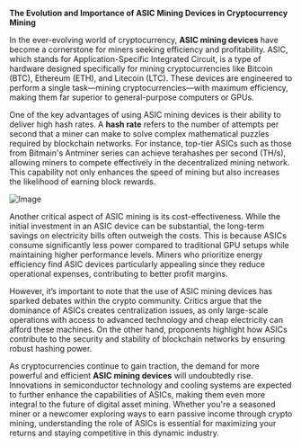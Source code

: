 **The Evolution and Importance of ASIC Mining Devices in Cryptocurrency Mining**

In the ever-evolving world of cryptocurrency, **ASIC mining devices** have become a cornerstone for miners seeking efficiency and profitability. ASIC, which stands for Application-Specific Integrated Circuit, is a type of hardware designed specifically for mining cryptocurrencies like Bitcoin (BTC), Ethereum (ETH), and Litecoin (LTC). These devices are engineered to perform a single task—mining cryptocurrencies—with maximum efficiency, making them far superior to general-purpose computers or GPUs.

One of the key advantages of using ASIC mining devices is their ability to deliver high hash rates. A **hash rate** refers to the number of attempts per second that a miner can make to solve complex mathematical puzzles required by blockchain networks. For instance, top-tier ASICs such as those from Bitmain's Antminer series can achieve terahashes per second (TH/s), allowing miners to compete effectively in the decentralized mining network. This capability not only enhances the speed of mining but also increases the likelihood of earning block rewards.

![Image](https://github.com/user-attachments/assets/31692037-0104-4703-abd1-696b6a7dd41b)

Another critical aspect of ASIC mining is its cost-effectiveness. While the initial investment in an ASIC device can be substantial, the long-term savings on electricity bills often outweigh the costs. This is because ASICs consume significantly less power compared to traditional GPU setups while maintaining higher performance levels. Miners who prioritize energy efficiency find ASIC devices particularly appealing since they reduce operational expenses, contributing to better profit margins.

However, it’s important to note that the use of ASIC mining devices has sparked debates within the crypto community. Critics argue that the dominance of ASICs creates centralization issues, as only large-scale operations with access to advanced technology and cheap electricity can afford these machines. On the other hand, proponents highlight how ASICs contribute to the security and stability of blockchain networks by ensuring robust hashing power.

As cryptocurrencies continue to gain traction, the demand for more powerful and efficient **ASIC mining devices** will undoubtedly rise. Innovations in semiconductor technology and cooling systems are expected to further enhance the capabilities of ASICs, making them even more integral to the future of digital asset mining. Whether you're a seasoned miner or a newcomer exploring ways to earn passive income through crypto mining, understanding the role of ASICs is essential for maximizing your returns and staying competitive in this dynamic industry.
